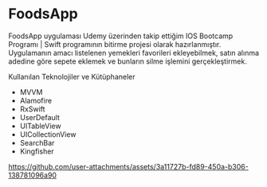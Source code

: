 # FoodsApp

FoodsApp uygulaması Udemy üzerinden takip ettiğim IOS Bootcamp Programı | Swift programının bitirme projesi olarak hazırlanmıştır. Uygulamanın amacı listelenen yemekleri favorileri ekleyebilmek, satın alınma adedine göre sepete eklemek ve bunların silme işlemini gerçekleştirmek.

Kullanılan Teknolojiler ve Kütüphaneler
* MVVM
* Alamofire
* RxSwift
* UserDefault
* UITableView
* UICollectionView
* SearchBar
* Kingfisher


https://github.com/user-attachments/assets/3a11727b-fd89-450a-b306-138781096a90

